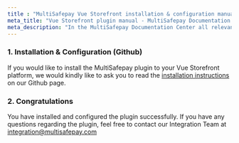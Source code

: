 ```yaml
---
title : "MultiSafepay Vue Storefront installation & configuration manual"
meta_title: "Vue Storefront plugin manual - MultiSafepay Documentation Center"
meta_description: "In the MultiSafepay Documentation Center all relevant information regarding our Plugins and API. As well as Support pages for Payment Method, Tools and General Questions. You can also find the contact details of our Support Team and Integration Team."
---
```



### 1. Installation & Configuration (Github)

If you would like to install the MultiSafepay plugin to your Vue Storefront platform, we would kindly like to ask you to read the [installation instructions](https://github.com/MultiSafepay/vsf-payment-multisafepay) on our Github page.

### 2. Congratulations

You have installed and configured the plugin successfully. If you have any questions regarding the plugin, feel free to contact our Integration Team at <integration@multisafepay.com> 

